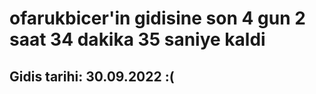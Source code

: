 # ofarukbicer'in gidisine son 4 gun 2 saat 34 dakika 35 saniye kaldi

## Gidis tarihi: 30.09.2022 :(